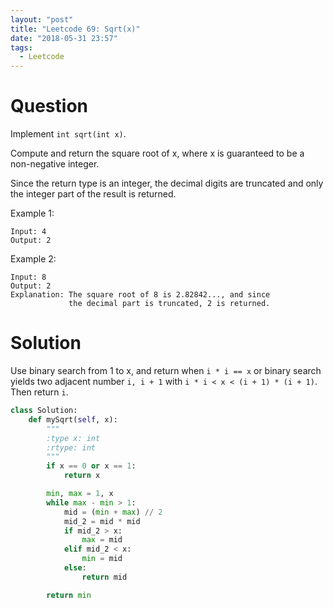 ```yaml
---
layout: "post"
title: "Leetcode 69: Sqrt(x)"
date: "2018-05-31 23:57"
tags:
  - Leetcode
---
```


# Question
Implement `int sqrt(int x)`.

Compute and return the square root of x, where x is guaranteed to be a non-negative integer.

Since the return type is an integer, the decimal digits are truncated and only the integer part of the result is returned.

Example 1:
```
Input: 4
Output: 2
```

Example 2:
```
Input: 8
Output: 2
Explanation: The square root of 8 is 2.82842..., and since
             the decimal part is truncated, 2 is returned.

```

# Solution
Use binary search from 1 to x, and return when `i * i == x` or binary search yields two adjacent number `i, i + 1` with `i * i < x < (i + 1) * (i + 1)`. Then return `i`.

```python
class Solution:
    def mySqrt(self, x):
        """
        :type x: int
        :rtype: int
        """
        if x == 0 or x == 1:
            return x

        min, max = 1, x
        while max - min > 1:
            mid = (min + max) // 2
            mid_2 = mid * mid
            if mid_2 > x:
                max = mid
            elif mid_2 < x:
                min = mid
            else:
                return mid

        return min

```
